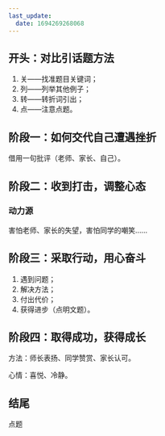 ```yaml
---
last_update:
  date: 1694269268068
---
```


## 开头：对比引话题方法

1. 关——找准题目关键词；
2. 列——列举其他例子；
3. 转——转折词引出；
4. 点——注意点题。

## 阶段一：如何交代自己遭遇挫折

借用一句批评（老师、家长、自己）。

## 阶段二：收到打击，调整心态

### 动力源

害怕老师、家长的失望，害怕同学的嘲笑……

## 阶段三：采取行动，用心奋斗

1. 遇到问题；
2. 解决方法；
3. 付出代价；
4. 获得进步（点明文题）。

## 阶段四：取得成功，获得成长

方法：师长表扬、同学赞赏、家长认可。

心情：喜悦、冷静。

## 结尾

点题
